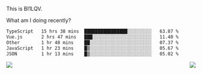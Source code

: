 This is BI1LQV.

What am I doing recently?

<!--START_SECTION:waka-->

```txt
TypeScript   15 hrs 38 mins  ████████████████░░░░░░░░░   63.87 %
Vue.js       2 hrs 47 mins   ███░░░░░░░░░░░░░░░░░░░░░░   11.40 %
Other        1 hr 48 mins    ██░░░░░░░░░░░░░░░░░░░░░░░   07.37 %
JavaScript   1 hr 23 mins    █▒░░░░░░░░░░░░░░░░░░░░░░░   05.67 %
JSON         1 hr 13 mins    █▒░░░░░░░░░░░░░░░░░░░░░░░   05.02 %
```

<!--END_SECTION:waka-->
<img align="right" src="https://github-readme-stats.vercel.app/api?username=bi1lqv&show_icons=true&count_private=true">

<img src="https://metrics.lecoq.io/bi1lqv?template=classic&base.activity=0&base.community=0&base.repositories=0&base.metadata=0&isocalendar=1&base=header%2C%20activity%2C%20community%2C%20repositories%2C%20metadata&base.indepth=false&base.hireable=false&isocalendar=false&isocalendar.duration=full-year&config.timezone=Asia%2FShanghai">
